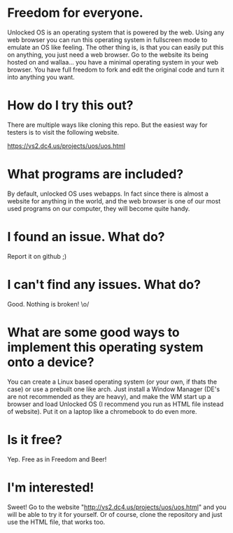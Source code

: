 # Freedom for everyone.
Unlocked OS is an operating system that is powered by the web. Using any web browser you can run this operating system in fullscreen mode to emulate an OS like feeling. The other thing is, is that you can easily put this on anything, you just need a web browser. Go to the website its being hosted on and wallaa... you have a minimal operating system in your web browser. You have full freedom to fork and edit the original code and turn it into anything you want.

# How do I try this out?
There are multiple ways like cloning this repo. But the easiest way for testers is to visit the following website.

https://vs2.dc4.us/projects/uos/uos.html

# What programs are included?
By default, unlocked OS uses webapps. In fact since there is almost a website for anything in the world, and the web browser is one of our most used programs on our computer, they will become quite handy.

# I found an issue. What do?
Report it on github ;)

# I can't find any issues. What do?
Good. Nothing is broken! \o/

# What are some good ways to implement this operating system onto a device?
You can create a Linux based operating system (or your own, if thats the case) or use a prebuilt one like arch. Just install a Window Manager (DE's are not recommended as they are heavy), and make the WM start up a browser and load Unlocked OS (I recommend you run as HTML file instead of website). Put it on a laptop like a chromebook to do even more.

# Is it free?
Yep. Free as in Freedom and Beer!

# I'm interested!
Sweet! Go to the website "http://vs2.dc4.us/projects/uos/uos.html" and you will be able to try it for yourself. Or of course, clone the repository and just use the HTML file, that works too.
